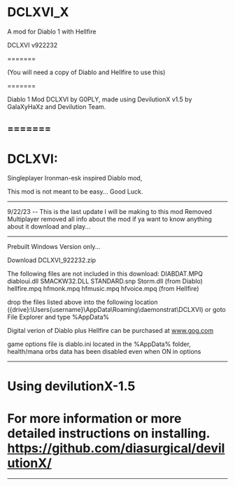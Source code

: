 # DCLXVI_X
A mod for Diablo 1 with Hellfire

DCLXVI v922232

=======

(You will need a copy of Diablo and Hellfire to use this)

=======

Diablo 1 Mod DCLXVI by G0PLY,
made using DevilutionX v1.5 by GalaXyHaXz and Devilution Team.

=======
--------------------------------------------------------------------------------------------------

DCLXVI: 
=======

Singleplayer Ironman-esk inspired Diablo mod,

This mod is not meant to be easy... Good Luck.

--------------------------------------------------------------------------------------------------

9/22/23 -- This is the last update I will be making to this mod 
Removed Multiplayer 
removed all info about the mod 
if ya want to know anything about it download and play...

--------------------------------------------------------------------------------------------------

Prebuilt Windows Version only...

Download DCLXVI_922232.zip

The following files are not included in this download: 
DIABDAT.MPQ diabloui.dll SMACKW32.DLL STANDARD.snp Storm.dll (from Diablo)
hellfire.mpq hfmonk.mpq hfmusic.mpq hfvoice.mpq (from Hellfire)

drop the files listed above into the following location
({drive}:\Users\{username}\AppData\Roaming\daemonstrat\DCLXVI)
or goto File Explorer and type %AppData%

Digital verion of Diablo plus Hellfire can be purchased at www.gog.com

game options file is diablo.ini located in the %AppData% folder,
health/mana orbs data has been disabled even when ON in options

--------------------------------------------------------------------------------------------------

Using devilutionX-1.5
=======

For more information or more detailed instructions on installing. https://github.com/diasurgical/devilutionX/
=======
--------------------------------------------------------------------------------------------------
